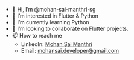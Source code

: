 - 👋 Hi, I’m @mohan-sai-manthri-sg
- 👀 I’m interested in Flutter & Python
- 🌱 I’m currently learning Python
- 💞️ I’m looking to collaborate on Flutter projects.
- 📫 How to reach me 
  - LinkedIn: [Mohan Sai Manthri](<https://www.linkedin.com/in/mohan-sai-manthri-63b49584/>)
  - Email: mohansai.developer@gmail.com


<!---
mohan-sai-manthri-sg/mohan-sai-manthri-sg is a ✨ special ✨ repository because its `README.md` (this file) appears on your GitHub profile.
You can click the Preview link to take a look at your changes.
--->

